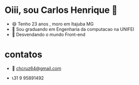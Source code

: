 <h1>Oiii, sou Carlos Henrique 🥳</h1>

 
- 😄 Tenho 23 anos , moro em Itajuba MG
- 🔭 Sou graduando em Engenharia da computacao na UNIFEI
- 🌱 Desvendando o mundo Front-end
   
   
<h1>contatos</h1>

- 💬 chcruz64@gmail.com

- 📞31 9 95891492
